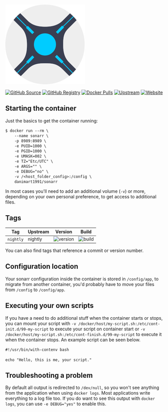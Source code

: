 [![Logo](images/logo.png)](https://github.com/Sonarr/Sonarr)

[![GitHub Source](https://img.shields.io/badge/github-source-ffb64c?style=flat-square&logo=github&logoColor=white&labelColor=757575)](https://github.com/danimart1991/docker-sonarr)
[![GitHub Registry](https://img.shields.io/badge/github-registry-ffb64c?style=flat-square&logo=github&logoColor=white&labelColor=757575)](https://github.com/users/danimart1991/packages/container/package/sonarr)
[![Docker Pulls](https://img.shields.io/docker/pulls/danimart1991/sonarr?color=ffb64c&style=flat-square&label=pulls&logo=docker&logoColor=white&labelColor=757575)](https://hub.docker.com/r/danimart1991/sonarr)
[![Upstream](https://img.shields.io/badge/upstream-project-ffb64c?style=flat-square&labelColor=757575)](https://github.com/danimart1991/sonarr)
[![Website](https://img.shields.io/badge/website-hotio.dev-ffb64c?style=flat-square&labelColor=757575)](https://www.danielmartingonzalez.com)

## Starting the container

Just the basics to get the container running:

```shell
$ docker run --rm \
    --name sonarr \
    -p 8989:8989 \
    -e PUID=1000 \
    -e PGID=1000 \
    -e UMASK=002 \
    -e TZ="Etc/UTC" \
    -e ARGS="" \
    -e DEBUG="no" \
    -v /<host_folder_config>:/config \
    danimart1991/sonarr
```

In most cases you'll need to add an additional volume (`-v`) or more, depending on your own personal preference, to get access to additional files.

## Tags

| Tag                | Upstream                | Version | Build |
| -------------------|-------------------------|---------|-------|
| `nightly`          | nightly                 | ![version](https://img.shields.io/github/v/release/danimart1991/Sonarr?color=f5f5f5&include_prereleases&label=%20&style=flat-square) | ![build](https://img.shields.io/github/workflow/status/danimart1991/docker-sonarr/build/nightly?style=flat-square&label=) |

You can also find tags that reference a commit or version number.

## Configuration location

Your sonarr configuration inside the container is stored in `/config/app`, to migrate from another container, you'd probably have to move your files from `/config` to `/config/app`.

## Executing your own scripts

If you have a need to do additional stuff when the container starts or stops, you can mount your script with `-v /docker/host/my-script.sh:/etc/cont-init.d/99-my-script` to execute your script on container start or `-v /docker/host/my-script.sh:/etc/cont-finish.d/99-my-script` to execute it when the container stops. An example script can be seen below.

```shell
#!/usr/bin/with-contenv bash

echo "Hello, this is me, your script."
```

## Troubleshooting a problem

By default all output is redirected to `/dev/null`, so you won't see anything from the application when using `docker logs`. Most applications write everything to a log file too. If you do want to see this output with `docker logs`, you can use `-e DEBUG="yes"` to enable this.

